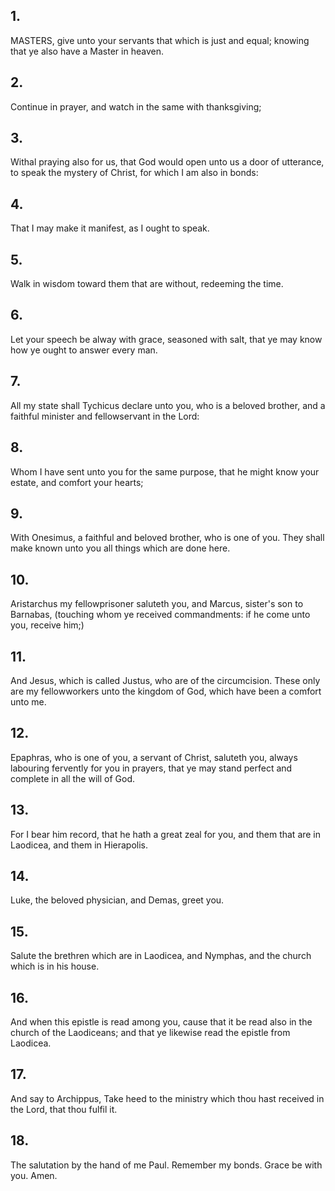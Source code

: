## 1.
MASTERS, give unto your servants that which is just and equal; knowing that ye also have a Master in heaven.
## 2.
Continue in prayer, and watch in the same with thanksgiving;
## 3.
Withal praying also for us, that God would open unto us a door of utterance, to speak the mystery of Christ, for which I am also in bonds:
## 4.
That I may make it manifest, as I ought to speak.
## 5.
Walk in wisdom toward them that are without, redeeming the time.
## 6.
Let your speech be alway with grace, seasoned with salt, that ye may know how ye ought to answer every man.
## 7.
All my state shall Tychicus declare unto you, who is a beloved brother, and a faithful minister and fellowservant in the Lord:
## 8.
Whom I have sent unto you for the same purpose, that he might know your estate, and comfort your hearts;
## 9.
With Onesimus, a faithful and beloved brother, who is one of you. They shall make known unto you all things which are done here.
## 10.
Aristarchus my fellowprisoner saluteth you, and Marcus, sister's son to Barnabas, (touching whom ye received commandments: if he come unto you, receive him;)
## 11.
And Jesus, which is called Justus, who are of the circumcision. These only are my fellowworkers unto the kingdom of God, which have been a comfort unto me.
## 12.
Epaphras, who is one of you, a servant of Christ, saluteth you, always labouring fervently for you in prayers, that ye may stand perfect and complete in all the will of God.
## 13.
For I bear him record, that he hath a great zeal for you, and them that are in Laodicea, and them in Hierapolis.
## 14.
Luke, the beloved physician, and Demas, greet you.
## 15.
Salute the brethren which are in Laodicea, and Nymphas, and the church which is in his house.
## 16.
And when this epistle is read among you, cause that it be read also in the church of the Laodiceans; and that ye likewise read the epistle from Laodicea.
## 17.
And say to Archippus, Take heed to the ministry which thou hast received in the Lord, that thou fulfil it.
## 18.
The salutation by the hand of me Paul. Remember my bonds. Grace be with you. Amen.
